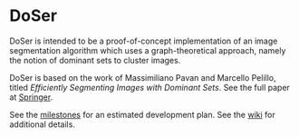 # DoSer

DoSer is intended to be a proof-of-concept implementation of an image
segmentation algorithm which uses a graph-theoretical approach, namely the
notion of dominant sets to cluster images.

DoSer is based on the work of Massimiliano Pavan and Marcello Pelillo, titled
_Efficiently Segmenting Images with Dominant Sets_. See the full paper at
[Springer](https://link.springer.com/chapter/10.1007/978-3-540-30125-7_3).

See the [milestones](https://github.com/djnemeth/doser/milestones?direction=asc&sort=due_date&state=closed)
for an estimated development plan. See the
[wiki](https://github.com/djnemeth/doser/wiki) for additional details.
